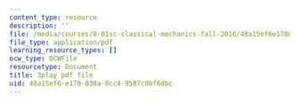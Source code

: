 ```yaml
---
content_type: resource
description: ''
file: /media/courses/8-01sc-classical-mechanics-fall-2016/48a15ef6e170830a0cc49587c0bf6dbc_cadbtBS5qf4.pdf
file_type: application/pdf
learning_resource_types: []
ocw_type: OCWFile
resourcetype: Document
title: 3play pdf file
uid: 48a15ef6-e170-830a-0cc4-9587c0bf6dbc
---
```

